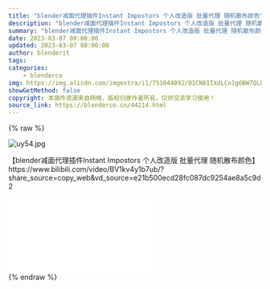 ```yaml
---
title: "blender减面代理插件Instant Impostors 个人改造版 批量代理 随机散布颜色"
description: "blender减面代理插件Instant Impostors 个人改造版 批量代理 随机散布颜色"
summary: "blender减面代理插件Instant Impostors 个人改造版 批量代理 随机散布颜色"
date: 2023-03-07 00:00:00
updated: 2023-03-07 00:00:00
author: blenderit
tags: 
categories:
    - blenderco
img: https://img.alicdn.com/imgextra/i1/751044092/O1CN01IXdLCn1g6BW7QLLbU_!!751044092.jpg
showGetMethod: false
copyright: 本插件资源来自网络，版权归原作者所有，仅供交流学习使用！
source_link: https://blenderco.cn/44214.html
---
```


{% raw %}
<p><img src="https://img.alicdn.com/imgextra/i1/751044092/O1CN01IXdLCn1g6BW7QLLbU_!!751044092.jpg" alt="uy54.jpg "></p><p>【blender减面代理插件Instant Impostors 个人改造版 批量代理 随机散布颜色】 https://www.bilibili.com/video/BV1kv4y1b7ub/?share_source=copy_web&amp;vd_source=e21b500ecd28fc087dc9254ae8a5c9d2</p><div id="external-video-8c4ad240f0" class="external-video"><iframe frameborder="0" src="//player.bilibili.com/player.html?aid=568071185&amp;bvid=BV1kv4y1b7ub&amp;cid=1043043252&amp;page=1" allowfullscreen="true"></iframe></div>
<div style="display: none">blenderco</div>
{% endraw %}